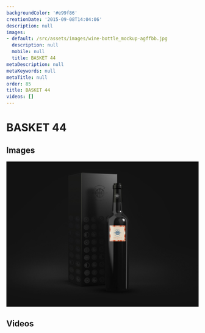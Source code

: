```yaml
---
backgroundColor: '#e99f86'
creationDate: '2015-09-08T14:04:06'
description: null
images:
- default: /src/assets/images/wine-bottle_mockup-agffbb.jpg
  description: null
  mobile: null
  title: BASKET 44
metaDescription: null
metaKeywords: null
metaTitle: null
order: 85
title: BASKET 44
videos: []
---
```


# BASKET 44



## Images

![BASKET 44](/src/assets/images/wine-bottle_mockup-agffbb.jpg)

## Videos
